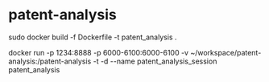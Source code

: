 # patent-analysis

sudo docker build -f Dockerfile -t patent_analysis .

docker run -p 1234:8888 -p 6000-6100:6000-6100 -v ~/workspace/patent-analysis:/patent-analysis -t -d --name patent_analysis_session patent_analysis
